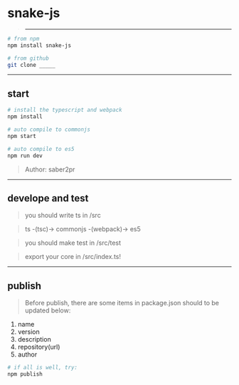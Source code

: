 # snake-js

> ____

```bash
# from npm
npm install snake-js

# from github
git clone _____
```

---

## start

```bash
# install the typescript and webpack
npm install
```

```bash
# auto compile to commonjs
npm start

# auto compile to es5
npm run dev

```

> Author: saber2pr

---

## develope and test

> you should write ts in /src

> ts -(tsc)-> commonjs -(webpack)-> es5

> you should make test in /src/test

> export your core in /src/index.ts!

---

## publish

> Before publish, there are some items in package.json should to be updated below:

1. name
2. version
3. description
4. repository(url)
5. author

```bash
# if all is well, try:
npm publish
```

